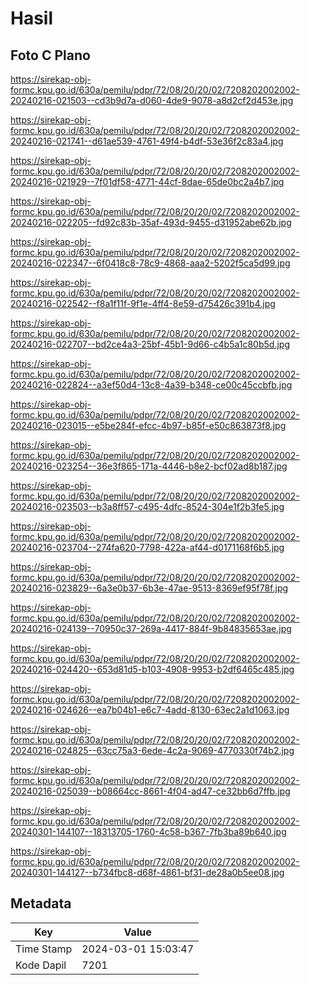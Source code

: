 # Hasil

## Foto C Plano

https://sirekap-obj-formc.kpu.go.id/630a/pemilu/pdpr/72/08/20/20/02/7208202002002-20240216-021503--cd3b9d7a-d060-4de9-9078-a8d2cf2d453e.jpg

https://sirekap-obj-formc.kpu.go.id/630a/pemilu/pdpr/72/08/20/20/02/7208202002002-20240216-021741--d61ae539-4761-49f4-b4df-53e36f2c83a4.jpg

https://sirekap-obj-formc.kpu.go.id/630a/pemilu/pdpr/72/08/20/20/02/7208202002002-20240216-021929--7f01df58-4771-44cf-8dae-65de0bc2a4b7.jpg

https://sirekap-obj-formc.kpu.go.id/630a/pemilu/pdpr/72/08/20/20/02/7208202002002-20240216-022205--fd92c83b-35af-493d-9455-d31952abe62b.jpg

https://sirekap-obj-formc.kpu.go.id/630a/pemilu/pdpr/72/08/20/20/02/7208202002002-20240216-022347--6f0418c8-78c9-4868-aaa2-5202f5ca5d99.jpg

https://sirekap-obj-formc.kpu.go.id/630a/pemilu/pdpr/72/08/20/20/02/7208202002002-20240216-022542--f8a1f11f-9f1e-4ff4-8e59-d75426c391b4.jpg

https://sirekap-obj-formc.kpu.go.id/630a/pemilu/pdpr/72/08/20/20/02/7208202002002-20240216-022707--bd2ce4a3-25bf-45b1-9d66-c4b5a1c80b5d.jpg

https://sirekap-obj-formc.kpu.go.id/630a/pemilu/pdpr/72/08/20/20/02/7208202002002-20240216-022824--a3ef50d4-13c8-4a39-b348-ce00c45ccbfb.jpg

https://sirekap-obj-formc.kpu.go.id/630a/pemilu/pdpr/72/08/20/20/02/7208202002002-20240216-023015--e5be284f-efcc-4b97-b85f-e50c863873f8.jpg

https://sirekap-obj-formc.kpu.go.id/630a/pemilu/pdpr/72/08/20/20/02/7208202002002-20240216-023254--36e3f865-171a-4446-b8e2-bcf02ad8b187.jpg

https://sirekap-obj-formc.kpu.go.id/630a/pemilu/pdpr/72/08/20/20/02/7208202002002-20240216-023503--b3a8ff57-c495-4dfc-8524-304e1f2b3fe5.jpg

https://sirekap-obj-formc.kpu.go.id/630a/pemilu/pdpr/72/08/20/20/02/7208202002002-20240216-023704--274fa620-7798-422a-af44-d0171168f6b5.jpg

https://sirekap-obj-formc.kpu.go.id/630a/pemilu/pdpr/72/08/20/20/02/7208202002002-20240216-023829--6a3e0b37-6b3e-47ae-9513-8369ef95f78f.jpg

https://sirekap-obj-formc.kpu.go.id/630a/pemilu/pdpr/72/08/20/20/02/7208202002002-20240216-024139--70950c37-269a-4417-884f-9b84835653ae.jpg

https://sirekap-obj-formc.kpu.go.id/630a/pemilu/pdpr/72/08/20/20/02/7208202002002-20240216-024420--653d81d5-b103-4908-9953-b2df6465c485.jpg

https://sirekap-obj-formc.kpu.go.id/630a/pemilu/pdpr/72/08/20/20/02/7208202002002-20240216-024626--ea7b04b1-e6c7-4add-8130-63ec2a1d1063.jpg

https://sirekap-obj-formc.kpu.go.id/630a/pemilu/pdpr/72/08/20/20/02/7208202002002-20240216-024825--63cc75a3-6ede-4c2a-9069-4770330f74b2.jpg

https://sirekap-obj-formc.kpu.go.id/630a/pemilu/pdpr/72/08/20/20/02/7208202002002-20240216-025039--b08664cc-8661-4f04-ad47-ce32bb6d7ffb.jpg

https://sirekap-obj-formc.kpu.go.id/630a/pemilu/pdpr/72/08/20/20/02/7208202002002-20240301-144107--18313705-1760-4c58-b367-7fb3ba89b640.jpg

https://sirekap-obj-formc.kpu.go.id/630a/pemilu/pdpr/72/08/20/20/02/7208202002002-20240301-144127--b734fbc8-d68f-4861-bf31-de28a0b5ee08.jpg


## Metadata

| Key        | Value               |
| ---------- | ------------------- |
| Time Stamp | 2024-03-01 15:03:47 |
| Kode Dapil | 7201                |




